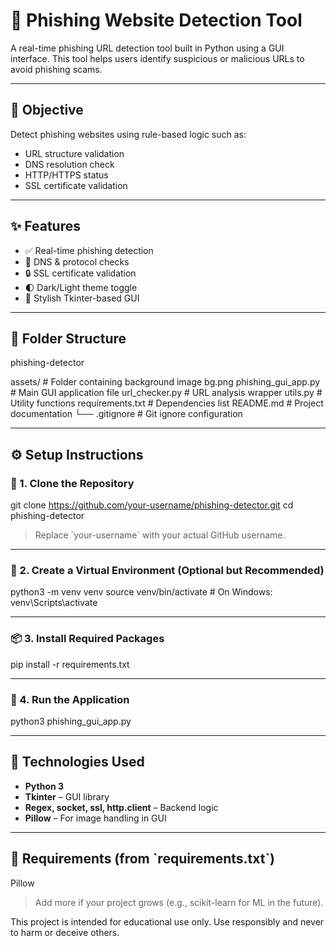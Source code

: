 # 🔐 Phishing Website Detection Tool

A real-time phishing URL detection tool built in Python using a GUI interface. This tool helps users identify suspicious or malicious URLs to avoid phishing scams.

---

## 🎯 Objective

Detect phishing websites using rule-based logic such as:

- URL structure validation 
- DNS resolution check 
- HTTP/HTTPS status 
- SSL certificate validation 

---

## ✨ Features

- ✅ Real-time phishing detection
- 📡 DNS & protocol checks
- 🔒 SSL certificate validation
- 🌓 Dark/Light theme toggle
- 🎨 Stylish Tkinter-based GUI

---

## 📁 Folder Structure

phishing-detector

assets/                  # Folder containing background image
  bg.png
phishing_gui_app.py      # Main GUI application file
url_checker.py           # URL analysis wrapper
utils.py                 # Utility functions
requirements.txt         # Dependencies list
README.md                # Project documentation
└── .gitignore               # Git ignore configuration

---

## ⚙️ Setup Instructions

### 🔽 1. Clone the Repository

git clone https://github.com/your-username/phishing-detector.git 
cd phishing-detector


> Replace \`your-username\` with your actual GitHub username.

---

### 🧪 2. Create a Virtual Environment (Optional but Recommended)

python3 -m venv venv 
source venv/bin/activate  # On Windows: venv\Scripts\activate

---

### 📦 3. Install Required Packages

pip install -r requirements.txt

---

### 🚀 4. Run the Application

python3 phishing_gui_app.py

---

## 🧰 Technologies Used

- **Python 3**
- **Tkinter** – GUI library
- **Regex, socket, ssl, http.client** – Backend logic
- **Pillow** – For image handling in GUI

---

## 📌 Requirements (from \`requirements.txt\`)

Pillow

> Add more if your project grows (e.g., scikit-learn for ML in the future).


This project is intended for educational use only.
Use responsibly and never to harm or deceive others.
